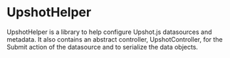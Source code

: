 UpshotHelper
============
UpshotHelper is a library to help configure Upshot.js datasources and metadata.  It also contains an abstract controller, UpshotController, for the Submit action of the datasource and to serialize the data objects.